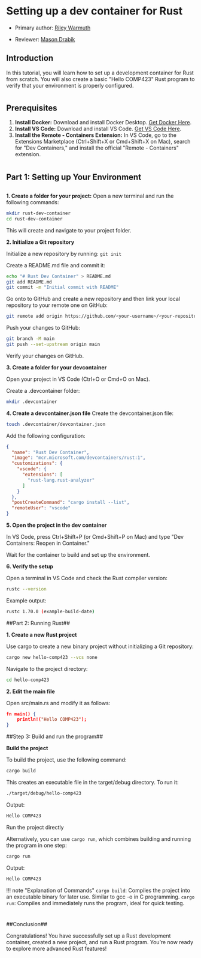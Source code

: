 # Setting up a dev container for Rust

* Primary author: [Riley Warmuth](https://github.com/rileywar)

* Reviewer: [Mason Drabik](https://github.com/mkdrabik)

## Introduction

In this tutorial, you will learn how to set up a development container for Rust from scratch. You will also create a basic "Hello COMP423" Rust program to verify that your environment is properly configured.
#
#

## Prerequisites

1. **Install Docker:** Download and install Docker Desktop. [Get Docker Here](https://www.docker.com/products/docker-desktop).
2. **Install VS Code:** Download and install VS Code. [Get VS Code Here](https://code.visualstudio.com/).
3. **Install the Remote - Containers Extension:** In VS Code, go to the Extensions Marketplace (Ctrl+Shift+X or Cmd+Shift+X on Mac), search for "Dev Containers," and install the official "Remote - Containers" extension.

#
#

## Part 1: Setting up Your Environment
##

**1. Create a folder for your project:**
Open a new terminal and run the following commands:

```bash
mkdir rust-dev-container
cd rust-dev-container
```
This will create and navigate to your project folder.

**2. Initialize a Git repository**

Initialize a new repository by running: ```git init```

Create a README.md file and commit it:

```bash
echo "# Rust Dev Container" > README.md
git add README.md
git commit -m "Initial commit with README"
```
Go onto to GitHub and create a new repository and then 
link your local repository to your remote one on GitHub:
```bash
git remote add origin https://github.com/<your-username>/<your-repository-name>.git
```
Push your changes to GitHub:
```bash
git branch -M main
git push --set-upstream origin main
```
Verify your changes on GitHub.

**3. Create a folder for your devcontainer**

Open your project in VS Code (Ctrl+O or Cmd+O on Mac).

Create a .devcontainer folder:
```bash
mkdir .devcontainer
```

**4. Create a devcontainer.json file**
Create the devcontainer.json file:
```bash
touch .devcontainer/devcontainer.json
```
Add the following configuration:

```json
{
  "name": "Rust Dev Container",
  "image": "mcr.microsoft.com/devcontainers/rust:1",
  "customizations": {
    "vscode": {
      "extensions": [
        "rust-lang.rust-analyzer"
      ]
    }
  },
  "postCreateCommand": "cargo install --list",
  "remoteUser": "vscode"
}
```

**5. Open the project in the dev container**

In VS Code, press Ctrl+Shift+P (or Cmd+Shift+P on Mac) and type "Dev Containers: Reopen in Container."

Wait for the container to build and set up the environment.

**6. Verify the setup**

Open a terminal in VS Code and check the Rust compiler version:
```bash
rustc --version
```
Example output:
```bash
rustc 1.70.0 (example-build-date)
```

##Part 2: Running Rust##

**1. Create a new Rust project**

Use cargo to create a new binary project without initializing a Git repository:
```bash
cargo new hello-comp423 --vcs none
```
Navigate to the project directory:
```bash
cd hello-comp423
```

**2. Edit the main file**

Open src/main.rs and modify it as follows:
```json
fn main() {
    println!("Hello COMP423");
}
```

##Step 3: Build and run the program##

**Build the project**

To build the project, use the following command:
```bash
cargo build
```
This creates an executable file in the target/debug directory. To run it:
```bash
./target/debug/hello-comp423
```
Output:
```bash
Hello COMP423
```
Run the project directly

Alternatively, you can use ```cargo run```, which combines building and running the program in one step:
```bash
cargo run
```
Output:
```bash
Hello COMP423
```

!!! note "Explanation of Commands"
    ```cargo build```: Compiles the project into an executable binary for later use. Similar to gcc -o in C programming.
    ```cargo run```: Compiles and immediately runs the program, ideal for quick testing.


#
##Conclusion##

Congratulations! You have successfully set up a Rust development container, created a new project, and run a Rust program. You’re now ready to explore more advanced Rust features!